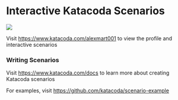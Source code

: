 # Interactive Katacoda Scenarios

[![](http://shields.katacoda.com/katacoda/alexmart001/count.svg)](https://www.katacoda.com/alexmart001 "Get your profile on Katacoda.com")

Visit https://www.katacoda.com/alexmart001 to view the profile and interactive scenarios

### Writing Scenarios
Visit https://www.katacoda.com/docs to learn more about creating Katacoda scenarios

For examples, visit https://github.com/katacoda/scenario-example
